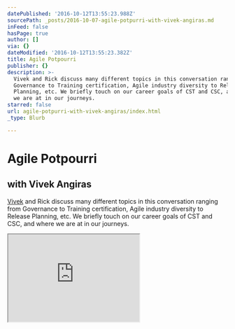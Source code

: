 ```yaml
---
datePublished: '2016-10-12T13:55:23.988Z'
sourcePath: _posts/2016-10-07-agile-potpurri-with-vivek-angiras.md
inFeed: false
hasPage: true
author: []
via: {}
dateModified: '2016-10-12T13:55:23.382Z'
title: Agile Potpourri
publisher: {}
description: >-
  Vivek and Rick discuss many different topics in this conversation ranging from
  Governance to Training certification, Agile industry diversity to Release
  Planning, etc. We briefly touch on our career goals of CST and CSC, and where
  we are at in our journeys.
starred: false
url: agile-potpurri-with-vivek-angiras/index.html
_type: Blurb

---
```

# Agile Potpourri

## with Vivek Angiras

[Vivek][0] and Rick discuss many different topics in this conversation ranging from Governance to Training certification, Agile industry diversity to Release Planning, etc. We briefly touch on our career goals of CST and CSC, and where we are at in our journeys.

<iframe src="https://the-grid.github.io/ed-userhtml/?g=eJxlUMtuwzAM-xXDwI6pvFeHDU1_ZfBDrYXaUmA7yLKvn9PeshtFCiSlE12KzahqWxOO2kkJWL4UC6NWtfhRA8SW0_swJbtiOSRydeWDlwyYHQbAiaoEBArwevw05uMNItI1NngxBhYKLcKxoxYxI9RmOdgShkxMYOfWg34asHR9zo4tJVix3pUtcVOmgkls2CDLtw3dkeo2BSroGwmDs_62dNvODt76iNDKjKDVo8qoexet7mVG_WzMUz_OF0mJ-DpqFq2UTUmWy5xSFxBZLehu1PZslt89Jf926o45n-Dx5vMfweSFWA" height="200" style=""></iframe>



[0]: https://www.linkedin.com/in/vivekangiras "Vivek Angiras"